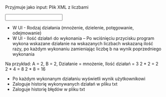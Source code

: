 
Przyjmuje jako input: Plik XML z liczbami

<input>
    <value a=„1” b=„3”/>
    <value a=„2” b=„4”/>
<!– itd-->
</input>


- W UI - Rodzaj działania (mnożenie, dzielenie, potęgowanie, odejmowanie)
- W UI - Ilość działań do wykonania
– Po wciśnięciu przycisku program wykona wskazane działanie na wskazanych liczbach wskazaną ilość razy, po każdym wykonaniu zamieniając liczbę b na wynik poprzedniego wykonania

Na przykład:
A = 2, B = 2, Działanie = mnożenie, Ilość działań = 3
2 * 2 = 2
2 * 4 = 8
2 * 8 = 16

- Po każdym wykonanym działaniu wyświetli wynik użytkownikowi
- Zaloguje historię wykonywanych działań w pliku txt
- Zaloguje historię błędów w pliku txt
